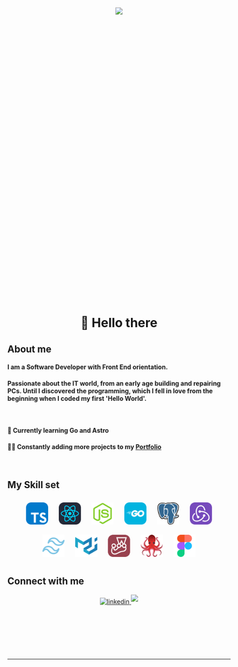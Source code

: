 <div align="center" style="height:40rem">
<img src="https://rishavanand.github.io/static/images/greetings.gif" align="center" style="width:100%"/>
</div>

<br/>

<div align="center"> <h1> 👋 Hello there  </h1> </div>

<h2>About me </h2>

<h4>I am a Software Developer with <span style="font-weight: bold">Front End orientation</span>.</h4> 
<h4> Passionate about the IT world, from an early age building and repairing PCs. Until I discovered the programming, which I fell in love from the beginning when I coded my first 'Hello World'. </h4>
<br/>

<h4> 🌱 Currently learning Go and Astro</h4>
<h4> 👨‍💻 Constantly adding more projects to my <a href="https://kevincorman.vercel.app/" target="_blank">Portfolio </a> </h4>

<br/>

<h2>My Skill set </h2>

<div align="center">
<img src="./icons/typescript.svg" style="margin: 10px" alt="TypeScript" height="50"/>
<img src="./icons/react-dark.svg" style="margin: 10px" alt="React" height="50"/>
<img src="./icons/nodejs.svg" style="margin: 10px" alt="NodeJS" height="50"/>
<img src="./icons/golang.svg" style="margin: 10px" alt="Go" height="50"/>
<img src="./icons/postgresql.svg" style="margin: 10px" alt="PostgreSQL" height="50"/>
<img src="./icons/redux.svg" style="margin: 10px" alt="Redux" height="50"/>
<img src="./icons/tailwind.svg" style="margin: 10px" alt="Tailwind" height="50"/>
<img src="./icons/materialui.svg" style="margin: 10px" alt="Material" height="50"/>
<img src="./icons/jest.svg" style="margin: 10px" alt="Jest" height="50"/>
<img src="./icons/testing-library.svg" style="margin: 10px" alt="Testing" height="50"/>
<img src="./icons/figma.svg" style="margin: 10px" alt="Figma" height="50"/>
</div>

<h2>Connect with me </h2>

<div align="center">
<a href="https://linkedin.com/in/alan-kevin-corman-samanamud-22b566176" target="_blank">
<img src=https://img.shields.io/badge/linkedin-%231E77B5.svg?&style=for-the-badge&logo=linkedin&logoColor=white alt=linkedin style="margin-bottom: 5px;" />
</a>
<a href="https://linkedin.com/in/alan-kevin-corman-samanamud-22b566176" target="_blank">
<img src=https://img.shields.io/badge/Gmail-D14836?style=for-the-badge&logo=gmail&logoColor=white style="margin-bottom: 5px;" />
</a>    
</div>

<br/>

<br/>

<br/>

<br/>

<br/>

<br />

---
